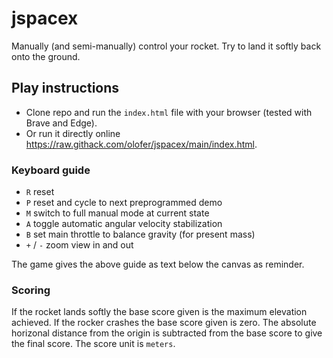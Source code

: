 # jspacex
Manually (and semi-manually) control your rocket. Try to land it softly back onto the ground.

## Play instructions

- Clone repo and run the `index.html` file with your browser (tested with Brave and Edge). 
- Or run it directly online <https://raw.githack.com/olofer/jspacex/main/index.html>.

### Keyboard guide

- `R` reset
- `P` reset and cycle to next preprogrammed demo
- `M` switch to full manual mode at current state
- `A` toggle automatic angular velocity stabilization
- `B` set main throttle to balance gravity (for present mass)
- `+` / `-` zoom view in and out

The game gives the above guide as text below the canvas as reminder.

### Scoring

If the rocket lands softly the base score given is the maximum elevation achieved. If the rocker crashes the base score given is zero. The absolute horizonal distance from the origin is subtracted from the base score to give the final score. The score unit is `meters`.

